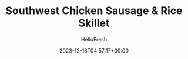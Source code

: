 ---
draft: true # Use this only for setting draft status
hidden: false # Use this to hide unwanted recipes
slug: # <post-title>
title: 'Southwest Chicken Sausage & Rice Skillet'
description: "With the temperature outside nose-diving, we’re in search of a hearty one-pan meal that’ll stand up to the coldest of winter days. Enter this Southwest-inspired skillet supper. The bold flavors will transport your taste buds and warm you from the inside out. There’s tender rice, bites of chicken sausage, and sautéed pepper and onion. It’s all topped with gooey melted cheese, fresh salsa, and a dollop of tangy lime crema. Need we say more?"
image: https://img.hellofresh.com/f_auto,fl_lossy,q_auto,w_1200/hellofresh_s3/image/5d92119fef37e7024b68f3ca-05555267.jpg
date: 2023-12-18T04:57:17+00:00
author: HelloFresh

tags: []
categories: "main course"
cuisines: "American"
allergens: ['Milk']

calories: 790
preptime: ['30 minutes']
cooktime: # 180 = 3 Hours | In minutes
totaltime: PT30M
servings: 2

links:
  - description: "With the temperature outside nose-diving, we’re in search of a hearty one-pan meal that’ll stand up to the coldest of winter days. Enter this Southwest-inspired skillet supper. The bold flavors will transport your taste buds and warm you from the inside out. There’s tender rice, bites of chicken sausage, and sautéed pepper and onion. It’s all topped with gooey melted cheese, fresh salsa, and a dollop of tangy lime crema. Need we say more?"
    website: https://www.hellofresh.com/recipes/southwest-chicken-sausage-and-rice-skillet-5d92119fef37e7024b68f3ca
    image: https://img.hellofresh.com/f_auto,fl_lossy,q_auto,w_1200/hellofresh_s3/image/5d92119fef37e7024b68f3ca-05555267.jpg
 
weight: # 1 | You can add weight to some posts to override the default sorting (date descending)

comments: false # Keep False

ingredients: ['½ cup Jasmine Rice', '1 unit Yellow Onion', '1 unit Long Green Pepper', '1 unit Roma Tomato', '1 unit Lime', '4 tablespoon Sour Cream', '9 ounce Italian Chicken Sausage', '1 tablespoon Southwest Spice Blend', '1 unit Chicken Stock Concentrate', '½ cup Pepper Jack Cheese', '1 teaspoon Hot Sauce', '2 teaspoon Vegetable Oil', '1 teaspoon Olive Oil', '1 tablespoon Butter', ' Salt', ' Pepper']

instructionTitles: ['Cook Rice and Prep', 'Make Crema and Salsa', 'Cook Sausage and Veggies', 'Add Rice', 'Broil Dish', 'Serve']
instructions: ['Adjust rack to top position and heat broiler to high or oven to 500 degrees. Wash and dry all produce. In a small pot, combine rice, ¾ cup water (1½ cups for 4 servings), and a pinch of salt. Bring to a boil, then cover and reduce to a low simmer. Cook until rice is tender, 15-18 minutes. Meanwhile, halve, peel, and thinly slice onion. Core, deseed, and dice green pepper. Dice tomato. Zest and quarter lime (quarter both limes for 4).', 'In a small bowl, combine sour cream, lime juice to taste, and a pinch of salt. Add water 1 tsp at a time until mixture reaches a drizzling consistency. In a separate small bowl, combine tomato, a drizzle of olive oil, a pinch of salt, and lime juice and zest to taste.', 'Heat a large drizzle of oil in a large, preferably ovenproof, pan over mediumhigh heat. Add sausage and cook, breaking up meat into pieces, 1-2 minutes. Add onion, green pepper, and Southwest Spice. Cook, stirring, until veggies are lightly browned and sausage is cooked through, 5-7 minutes.', 'Add cooked rice, stock concentrate, 1 TBSP butter (2 TBSP for 4 servings), and ¼ cup water (⅓ cup for 4) to pan. Stir to thoroughly combine. TIP: If pan isn’t ovenproof, transfer mixture now to a baking dish.', 'Top sausage mixture with pepper jack. Broil or bake until cheese is bubbly, 2-3 minutes.', 'Top broiled sausage mixture with salsa and crema. Drizzle with hot sauce if desired. Serve with any remaining lime wedges on the side.']
---